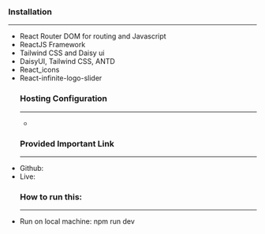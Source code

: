### Installation
<hr/>
<ul>
<li>React Router DOM for routing and Javascript</li>
<li>ReactJS Framework</li>
<li>Tailwind CSS and Daisy ui</li>
<li>DaisyUI, Tailwind CSS, ANTD</li>
<li>React_icons</li>
<li>React-infinite-logo-slider</li>
  
### Hosting Configuration
<hr/>
<ul><li></li></ul>

### Provided Important Link
<hr/>
<li> Github: </li>
<li>Live: </li>

### How to run this:
<hr/>
<li>Run on local machine: npm run dev</li>
